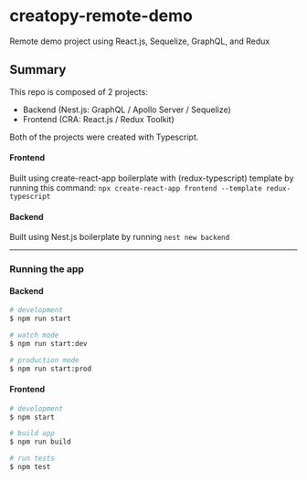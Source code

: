 # creatopy-remote-demo

Remote demo project using React.js, Sequelize, GraphQL, and Redux

## Summary

This repo is composed of 2 projects:

- Backend (Nest.js: GraphQL / Apollo Server / Sequelize)
- Frontend (CRA: React.js / Redux Toolkit)

Both of the projects were created with Typescript.

#### Frontend
Built using create-react-app boilerplate with (redux-typescript) template by running this command:
`npx create-react-app frontend --template redux-typescript`

#### Backend
Built using Nest.js boilerplate by running
`nest new backend`

***

### Running the app

#### Backend

```bash
# development
$ npm run start

# watch mode
$ npm run start:dev

# production mode
$ npm run start:prod
```

#### Frontend

```bash
# development
$ npm start

# build app
$ npm run build

# run tests
$ npm test
```
